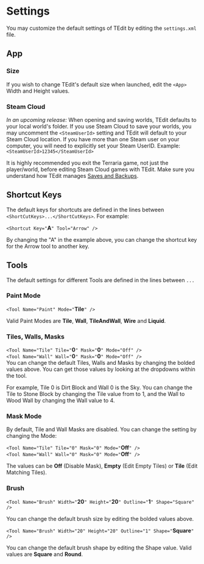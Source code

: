 # Settings

You may customize the default settings of TEdit by editing the `settings.xml` file.

## App

### Size

If you wish to change TEdit's default size when launched, edit the `<App>` Width and Height values.

### Steam Cloud

_In an upcoming release:_ When opening and saving worlds, TEdit defaults to your local world's folder. If you use Steam Cloud to save your worlds, you may uncomment the `<SteamUserId>` setting and TEdit will default to your Steam Cloud location. If you have more than one Steam user on your computer, you will need to explicitly set your Steam UserID. Example: `<SteamUserId>12345</SteamUserId>`

It is highly recommended you exit the Terraria game, not just the player/world, before editing Steam Cloud games with TEdit. Make sure you understand how TEdit manages [Saves and Backups](https://app.gitbook.com/s/-MX8HQ4nI9YJFx-UUGZo/configuration/Saves%20and%20Backups).

## Shortcut Keys

The default keys for shortcuts are defined in the lines between `<ShortCutKeys>...</ShortCutKeys>`. For example:

`<Shortcut Key="`**A**`" Tool="Arrow" />`

By changing the "A" in the example above, you can change the shortcut key for the Arrow tool to another key.

## Tools

The default settings for different Tools are defined in the lines between `...`

### Paint Mode

`<Tool Name="Paint" Mode="`**Tile**`" />`

Valid Paint Modes are **Tile**, **Wall**, **TileAndWall**, **Wire** and **Liquid**.

### Tiles, Walls, Masks

`<Tool Name="Tile" Tile="`**0**`" Mask="`**0**`" Mode="Off" />`\
`<Tool Name="Wall" Wall="`**0**`" Mask="`**0**`" Mode="Off" />`\
You can change the default Tiles, Walls and Masks by changing the bolded values above. You can get those values by looking at the dropdowns within the tool.

For example, Tile 0 is Dirt Block and Wall 0 is the Sky. You can change the Tile to Stone Block by changing the Tile value from to 1, and the Wall to Wood Wall by changing the Wall value to 4.

### Mask Mode

By default, Tile and Wall Masks are disabled. You can change the setting by changing the Mode:

`<Tool Name="Tile" Tile="0" Mask="0" Mode="`**Off**`" />`\
`<Tool Name="Wall" Wall="0" Mask="0" Mode="`**Off**`" />`

The values can be **Off** (Disable Mask), **Empty** (Edit Empty Tiles) or **Tile** (Edit Matching Tiles).

### Brush

`<Tool Name="Brush" Width="`**20**`" Height="`**20**`" Outline="`**1**`" Shape="Square" />`

You can change the default brush size by editing the bolded values above.

`<Tool Name="Brush" Width="20" Height="20" Outline="1" Shape="`**Square**`" />`

You can change the default brush shape by editing the Shape value. Valid values are **Square** and **Round**.
